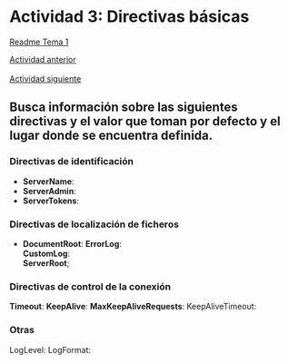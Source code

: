 # Actividad 3: Directivas básicas

[Readme Tema 1](/Tema1/readme.md)

[Actividad anterior](1.2.md)
&emsp;&emsp;&emsp;&emsp;&emsp;&emsp;&emsp;&emsp;&emsp;&emsp;&emsp;&emsp;&emsp;&emsp;&emsp;&emsp;&emsp;&emsp;&emsp;&emsp;&emsp;&emsp;&emsp;&emsp;&emsp;&emsp;&emsp;&emsp;&emsp;&emsp;&emsp;&emsp;&emsp;
[Actividad siguiente](1.4.md)

## Busca información sobre las siguientes directivas y el valor que toman por defecto y el lugar donde se encuentra definida.

### Directivas de identificación

- **ServerName**:
- **ServerAdmin**: 
- **ServerTokens**: 

### Directivas de localización de ficheros

- **DocumentRoot**: 
**ErrorLog**:	
**CustomLog**:	
**ServerRoot**;	

### Directivas de control de la conexión

**Timeout**: 
**KeepAlive**: 
**MaxKeepAliveRequests**: 
KeepAliveTimeout: 


### Otras
LogLevel: 
LogFormat: 



